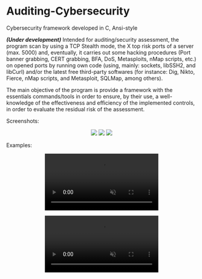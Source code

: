 # Auditing-Cybersecurity
Cybersecurity framework developed in C, Ansi-style

***(Under development)*** Intended for auditing/security assessment, the program scan by using a TCP Stealth mode, the X top risk ports of a server (max. 5000) and, eventually, it carries out some hacking procedures (Port banner grabbing, CERT grabbing, BFA, DoS, Metasploits, nMap scripts, etc.) on opened ports by running own code (using, mainly: sockets, libSSH2, and libCurl) and/or the latest free third-party softwares (for instance: Dig, Nikto, Fierce, nMap scripts, and Metasploit, SQLMap, among others). 

The main objective of the program is provide a framework with the essentials commands/tools in order to ensure, by their use, a well-knowledge of the effectiveness and efficiency of the implemented controls, in order to evaluate the residual risk of the assessment.

Screenshots:
<p align="center">
  <img src="https://user-images.githubusercontent.com/40904281/189545286-e5327404-3d63-4073-8bef-efd66270ff39.png"/>
  <img src="https://user-images.githubusercontent.com/40904281/189545322-daca1b4b-3bed-43c3-8379-88d8bbe457db.png"/>
  <img src="https://user-images.githubusercontent.com/40904281/189545354-29e2da3e-6b6c-4c5e-947b-7e6464a1b708.png"/>
</p>

Examples:

<p align="center">
<video src="https://user-images.githubusercontent.com/40904281/177245945-6bf3ead6-f04d-44d4-8b78-b8dad5701785.mp4" autoplay loop muted> </video>
</p>

<p align="center">
<video src="https://user-images.githubusercontent.com/40904281/177363811-5113a632-c9cb-4620-9fdb-95c08645c802.mp4" autoplay loop muted> </video>
</p>
